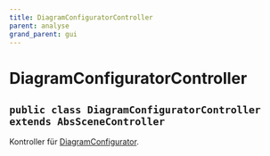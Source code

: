 ```yaml
---
title: DiagramConfiguratorController
parent: analyse
grand_parent: gui
---
```


# DiagramConfiguratorController


## `public class DiagramConfiguratorController extends AbsSceneController`

Kontroller für [DiagramConfigurator](DiagramConfigurator.md).
